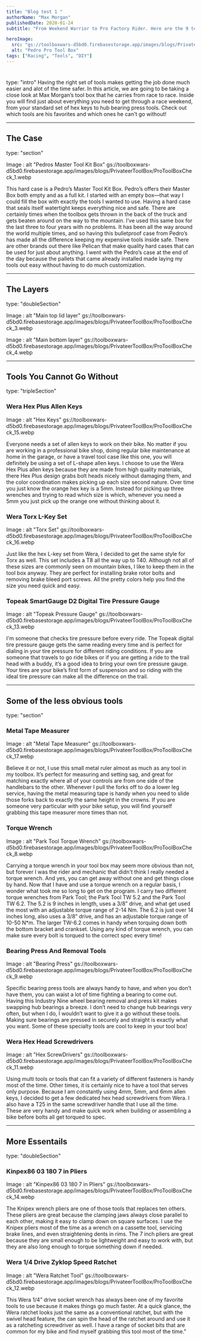 ```yaml
---
title: "Blog test 1 "
authorName: "Max Morgan"
publishedDate: 2020-01-24
subtitle: "From Weekend Warrior to Pro Factory Rider. Here are the 9 tools you can’t live without when between the tape."

heroImage:
  src: "gs://toolboxwars-d5bd0.firebasestorage.app/images/blogs/PrivateerToolBox/ProToolBoxCheck_1.webp"
  alt: "Pedro Pro Tool Box"
tags: ["Racing", "Tools", "DIY"]
---
```


#

type: "intro"
Having the right set of tools makes getting the job done much easier and alot of the time safer. In this article, we are going to be taking a close look at Max Morgan’s tool box that he carries from race to race. Inside you will find just about everything you need to get through a race weekend, from your standard set of hex keys to hub bearing press tools. Check out which tools are his favorites and which ones he can't go without!

---

## The Case

type: "section"

Image :
alt "Pedros Master Tool Kit Box"
gs://toolboxwars-d5bd0.firebasestorage.app/images/blogs/PrivateerToolBox/ProToolBoxCheck_1.webp

This hard case is a Pedro’s Master Tool Kit Box. Pedro’s offers their Master Box
both empty and as a full kit. I started with an empty box—that way I could fill the
box with exactly the tools I wanted to use. Having a hard case that seals itself
watertight keeps everything nice and safe. There are certainly times when the toolbox
gets thrown in the back of the truck and gets beaten around on the way to the mountain.
I’ve used this same box for the last three to four years with no problems. It has
been all the way around the world multiple times, and so having this bulletproof
case from Pedro’s has made all the difference keeping my expensive tools inside safe.
There are other brands out there like Pelican that make quality hard cases that can
be used for just about anything. I went with the Pedro’s case at the end of the day
because the pallets that came already installed made laying my tools out easy without
having to do much customization.

---

## The Layers

type: "doubleSection"

Image :
alt "Main top lid layer"
gs://toolboxwars-d5bd0.firebasestorage.app/images/blogs/PrivateerToolBox/ProToolBoxCheck_3.webp

Image :
alt "Main bottom layer"
gs://toolboxwars-d5bd0.firebasestorage.app/images/blogs/PrivateerToolBox/ProToolBoxCheck_4.webp

---

## Tools You Cannot Go Without

type: "tripleSection"

### Wera Hex Plus Allen Keys

Image :
alt "Hex Keys"
gs://toolboxwars-d5bd0.firebasestorage.app/images/blogs/PrivateerToolBox/ProToolBoxCheck_15.webp

Everyone needs a set of allen keys to work on their bike. No matter if you are working in a professional bike shop, doing regular bike maintenance at home in the garage, or have a travel tool case like this one, you will definitely be using a set of L-shape allen keys. I choose to use the Wera Hex Plus allen keys because they are made from high quality materials, there Hex Plus design grabs bolt heads nicely without damaging them, and the color coordination makes picking up each size second nature. Over time you just know the orange hex key is a 5mm. Instead for picking up three wrenches and trying to read which size is which, whenever you need a 5mm you just pick up the orange one without thinking about it.

### Wera Torx L-Key Set

Image :
alt "Torx Set"
gs://toolboxwars-d5bd0.firebasestorage.app/images/blogs/PrivateerToolBox/ProToolBoxCheck_16.webp

Just like the hex L-key set from Wera, I decided to get the same style for Torx as well. This set includes a T8 all the way up to T40. Although not all of these sizes are commonly seen on mountain bikes, I like to keep them in the tool box anyway. They are perfect for installing brake rotor bolts and removing brake bleed port screws. All the pretty colors help you find the size you need quick and easy.

### Topeak SmartGauge D2 Digital Tire Pressure Gauge

Image :
alt "Topeak Pressure Gauge"
gs://toolboxwars-d5bd0.firebasestorage.app/images/blogs/PrivateerToolBox/ProToolBoxCheck_13.webp

I'm someone that checks tire pressure before every ride. The Topeak digital tire pressure gauge gets the same reading every time and is perfect for dialing in your tire pressure for different riding conditions. If you are someone that travels to go ride bikes or if you are getting a ride to the trail head with a buddy, it’s a good idea to bring your own tire pressure gauge. Your tires are your bike’s first form of suspension and so riding with the ideal tire pressure can make all the difference on the trail.

---

## Some of the less obvious tools

type: "section"

### Metal Tape Measurer

Image :
alt "Metal Tape Measurer"
gs://toolboxwars-d5bd0.firebasestorage.app/images/blogs/PrivateerToolBox/ProToolBoxCheck_17.webp

Believe it or not, I use this small metal ruler almost as much as any tool in my toolbox. It’s perfect for measuring and setting sag, and great for matching exactly where all of your controls are from one side of the handlebars to the other. Whenever I pull the forks off to do a lower leg service, having the metal measuring tape is handy when you need to slide those forks back to exactly the same height in the crowns. If you are someone very particular with your bike setup, you will find yourself grabbing this tape measurer more times than not.

### Torque Wrench

Image :
alt "Park Tool Torque Wrench"
gs://toolboxwars-d5bd0.firebasestorage.app/images/blogs/PrivateerToolBox/ProToolBoxCheck_8.webp

Carrying a torque wrench in your tool box may seem more obvious than not, but forever I was the rider and mechanic that didn't think I really needed a torque wrench. And yes, you can get away without one and get things close by hand. Now that I have and use a torque wrench on a regular basis, I wonder what took me so long to get on the program. I carry two different torque wrenches from Park Tool; the Park Tool TW 5.2 and the Park Tool TW 6.2. The 5.2 is 9 inches in length, uses a 3/8” drive, and what get used the most with an adjustable torque range of 2-14 Nm. The 6.2 is just over 14 inches long, also uses a 3/8” drive, and has an adjustable torque range of 10-50 N\*m. The larger TW-6.2 comes in handy when torquing down both the bottom bracket and crankset. Using any kind of torque wrench, you can make sure every bolt is torqued to the correct spec every time!

### Bearing Press And Removal Tools

Image :
alt "Bearing Press"
gs://toolboxwars-d5bd0.firebasestorage.app/images/blogs/PrivateerToolBox/ProToolBoxCheck_9.webp

Specific bearing press tools are always handy to have, and when you don’t have them, you can waist a lot of time fighting a bearing to come out. Having this Industry Nine wheel bearing removal and press kit makes swapping hub bearings a breeze. I don’t need to change hub bearings very often, but when I do, I wouldn’t want to give it a go without these tools. Making sure bearings are pressed in securely and straight is exactly what you want. Some of these specialty tools are cool to keep in your tool box!

### Wera Hex Head Screwdrivers

Image :
alt "Hex ScrewDrivers"
gs://toolboxwars-d5bd0.firebasestorage.app/images/blogs/PrivateerToolBox/ProToolBoxCheck_11.webp

Using multi tools or tools that can fit a variety of different fasteners is handy most of the time. Other times, it is certainly nice to have a tool that serves only purpose. Because I am constantly using 4mm, 5mm, and 6mm allen keys, I decided to get a few dedicated hex head screwdrivers from Wera. I also have a T25 in the same screwdriver handle that I use all the time. These are very handy and make quick work when building or assembling a bike before bolts all get torqued to spec.

---

## More Essentails

type: "doubleSection"

### Kinpex86 03 180 7 in Pliers

Image :
alt "Kinpex86 03 180 7 in Pliers"
gs://toolboxwars-d5bd0.firebasestorage.app/images/blogs/PrivateerToolBox/ProToolBoxCheck_14.webp

The Knipex wrench pliers are one of those tools that replaces ten others. These pliers are great because the clamping jaws always close parallel to each other, making it easy to clamp down on square surfaces. I use the Knipex pliers most of the time as a wrench on a cassette tool, servicing brake lines, and even straightening dents in rims. The 7 inch pliers are great because they are small enough to be lightweight and easy to work with, but they are also long enough to torque something down if needed.

### Wera 1/4 Drive Zyklop Speed Ratchet

Image :
alt "Wera Ratchet Tool"
gs://toolboxwars-d5bd0.firebasestorage.app/images/blogs/PrivateerToolBox/ProToolBoxCheck_12.webp

This Wera 1/4” drive socket wrench has always been one of my favorite tools to use because it makes things go much faster. At a quick glance, the Wera ratchet looks just the same as a conventional ratchet, but with the swivel head feature, the can spin the head of the ratchet around and use it as a ratcheting screwdriver as well. I have a range of socket bits that are common for my bike and find myself grabbing this tool most of the time."
